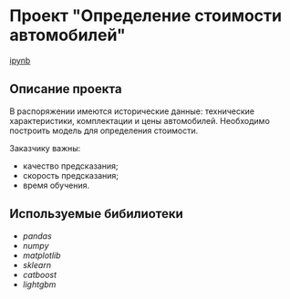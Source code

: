 # Проект "Определение стоимости автомобилей"
[ipynb]()

## Описание проекта
В распоряжении имеются исторические данные: технические характеристики, комплектации и цены автомобилей. Необходимо построить модель для определения стоимости. 

Заказчику важны:

- качество предсказания;
- скорость предсказания;
- время обучения.

## Используемые бибилиотеки
- *pandas*
- *numpy*
- *matplotlib*
- *sklearn*
- *catboost*
- *lightgbm*
